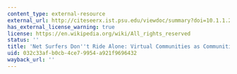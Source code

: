 ```yaml
---
content_type: external-resource
external_url: http://citeseerx.ist.psu.edu/viewdoc/summary?doi=10.1.1.28.4435
has_external_license_warning: true
license: https://en.wikipedia.org/wiki/All_rights_reserved
status: ''
title: 'Net Surfers Don''t Ride Alone: Virtual Communities as Communities'
uid: 032c33af-b0cb-4ce7-9954-a921f9696432
wayback_url: ''
---
```

